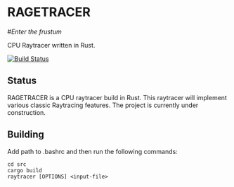 # RAGETRACER
#*Enter the frustum*

CPU Raytracer written in Rust.


[![Build Status](https://travis-ci.org/carolinecullen/Rust-Raytracer.svg?branch=master)](https://travis-ci.org/carolinecullen/Rust-Raytracer)

Status
------
RAGETRACER is a CPU raytracer build in Rust. This raytracer will implement various classic Raytracing features. The project is currently under construction.

Building
--------
Add path to .bashrc and then run the following commands:

``` {.sourceCode .sh}
cd src
cargo build
raytracer [OPTIONS] <input-file>
```
